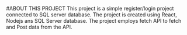 #ABOUT THIS PROJECT
This project is a simple register/login project connected to SQL server database.
The project is created using React, Nodejs ans SQL Server database.
The project employs fetch API to fetch and Post data from the API.
